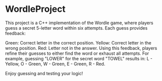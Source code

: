 # WordleProject
This project is a C++ implementation of the Wordle game, where players guess a secret 5-letter word within six attempts. Each guess provides feedback:

Green: Correct letter in the correct position.
Yellow: Correct letter in the wrong position.
Red: Letter not in the answer.
Using this feedback, players refine their guesses to either find the word or exhaust all attempts. For example, guessing "LOWER" for the secret word "TOWEL" results in:
L - Yellow, O - Green, W - Green, E - Green, R - Red.

Enjoy guessing and testing your logic!
